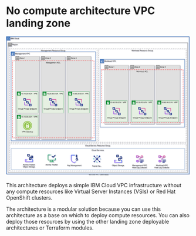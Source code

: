# No compute architecture VPC landing zone

![Architecture diagram for the no compute pattern on VPC landing zone](https://raw.githubusercontent.com/terraform-ibm-modules/terraform-ibm-landing-zone/main/reference-architectures/vpc.drawio.svg)

This architecture deploys a simple IBM Cloud VPC infrastructure without any compute resources like Virtual Server Instances (VSIs) or Red Hat OpenShift clusters.

The architecture is a modular solution because you can use this architecture as a base on which to deploy compute resources. You can also deploy those resources by using the other landing zone deployable architectures or Terraform modules.

